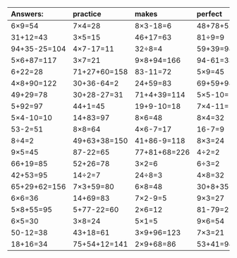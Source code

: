 | Answers: | practice | makes | perfect | ! |
| :--- | :--- | :--- | :--- | :--- |
| 6×9=54 | 7×4=28 | 8×3-18=6 | 48+78+52=178 | 52-32=20 | 
| 31+12=43 | 3×5=15 | 46+17=63 | 81÷9=9 | 92-38=54 | 
| 94+35-25=104 | 4×7-17=11 | 32÷8=4 | 59+39=98 | 84-49=35 | 
| 5×6+87=117 | 3×7=21 | 9×8+94=166 | 94-61=33 | 9×9+13=94 | 
| 6+22=28 | 71+27+60=158 | 83-11=72 | 5×9=45 | 2×2=4 | 
| 4×8+90=122 | 30+36-64=2 | 24+59=83 | 69+59+98=226 | 3×3-1=8 | 
| 49+29=78 | 30+28-27=31 | 71+4+39=114 | 5×5-10=15 | 8×2=16 | 
| 5+92=97 | 44+1=45 | 19+9-10=18 | 7×4-11=17 | 9×7=63 | 
| 5×4-10=10 | 14+83=97 | 8×6=48 | 8×4=32 | 54÷9=6 | 
| 53-2=51 | 8×8=64 | 4×6-7=17 | 16-7=9 | 77+41+71=189 | 
| 8÷4=2 | 49+63+38=150 | 41+86-9=118 | 8×3=24 | 90+5=95 | 
| 9×5=45 | 87-22=65 | 77+81+68=226 | 4÷2=2 | 90+37-93=34 | 
| 66+19=85 | 52+26=78 | 3×2=6 | 6÷3=2 | 2×7=14 | 
| 42+53=95 | 14÷2=7 | 24÷8=3 | 4×8=32 | 46+12=58 | 
| 65+29+62=156 | 7×3+59=80 | 6×8=48 | 30+8+35=73 | 7×7-22=27 | 
| 6×6=36 | 14+69=83 | 7×2-9=5 | 9×3=27 | 7×8=56 | 
| 5×8+55=95 | 5+77-22=60 | 2×6=12 | 81-79=2 | 36+4=40 | 
| 6×5=30 | 3×8=24 | 5×1=5 | 9×6=54 | 5×8+37=77 | 
| 50-12=38 | 43+18=61 | 3×9+96=123 | 7×3=21 | 7×5=35 | 
| 18+16=34 | 75+54+12=141 | 2×9+68=86 | 53+41=94 | 49+99-4=144 | 
